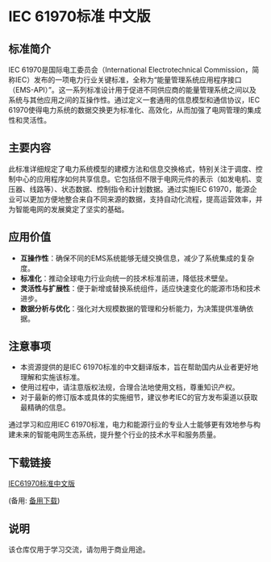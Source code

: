 # IEC 61970标准 中文版

## 标准简介

IEC 61970是国际电工委员会（International Electrotechnical Commission，简称IEC）发布的一项电力行业关键标准，全称为“能量管理系统应用程序接口（EMS-API）”。这一系列标准设计用于促进不同供应商的能量管理系统之间以及系统与其他应用之间的互操作性。通过定义一套通用的信息模型和通信协议，IEC 61970使得电力系统的数据交换更为标准化、高效化，从而加强了电网管理的集成性和灵活性。

## 主要内容

此标准详细规定了电力系统模型的建模方法和信息交换格式，特别关注于调度、控制中心的应用程序如何共享信息。它包括但不限于电网元件的表示（如发电机、变压器、线路等）、状态数据、控制指令和计划数据。通过实施IEC 61970，能源企业可以更加方便地整合来自不同来源的数据，支持自动化流程，提高运营效率，并为智能电网的发展奠定了坚实的基础。

## 应用价值

- **互操作性**：确保不同的EMS系统能够无缝交换信息，减少了系统集成的复杂度。
- **标准化**：推动全球电力行业向统一的技术标准前进，降低技术壁垒。
- **灵活性与扩展性**：便于新增或替换系统组件，适应快速变化的能源市场和技术进步。
- **数据分析与优化**：强化对大规模数据的管理和分析能力，为决策提供准确依据。

## 注意事项

- 本资源提供的是IEC 61970标准的中文翻译版本，旨在帮助国内从业者更好地理解和实施该标准。
- 使用过程中，请注意版权法规，合理合法地使用文档，尊重知识产权。
- 对于最新的修订版本或具体的实施细节，建议参考IEC的官方发布渠道以获取最精确的信息。

通过学习和应用IEC 61970标准，电力和能源行业的专业人士能够更有效地参与构建未来的智能电网生态系统，提升整个行业的技术水平和服务质量。

## 下载链接
[IEC61970标准中文版](https://pan.quark.cn/s/71dbc2b7b85d) 

(备用: [备用下载](https://pan.baidu.com/s/12ZAVeU8AkJgpEp1lXXBIXg?pwd=1234))

## 说明

该仓库仅用于学习交流，请勿用于商业用途。
